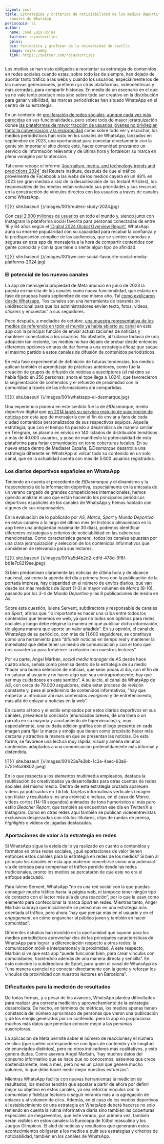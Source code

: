 ```yaml
---
layout: post
title: Estrategias y criterios de noticiabilidad de los medios deportivos en los
  canales de WhatsApp
periscopio: si
author:
  name: José Luis Rojas
  twitter: rojastorrijos
  gplus:  
  bio: Periodista y profesor de la Universidad de Sevilla
  image: rojas.webp
  link: https://twitter.com/rojastorrijos
---
```

Los medios se han visto obligados a reorientar su estrategia de contenidos en redes sociales cuando estas, sobre todo las de siempre, han dejado de aportar tanto tráfico a las webs y cuando los usuarios, especialmente los de las nuevas generaciones, prefieren ya otras plataformas, videocéntricas y más cerradas, para compartir historias. En medio de un escenario en el que ya no vale tanto producir más sino sobre todo ser creativo en la distribución para ganar visibilidad, las marcas periodísticas han situado WhatsApp en el centro de su estrategia.

En un contexto de [proliferación de redes sociales, aunque cada vez más parecidas](https://www.axios.com/newsletters/axios-media-trends-930c5e4b-6cea-4d98-8828-4957c624a8f8.html) en sus funcionalidades, pero sobre todo de mayor jerarquización donde [las plataformas de mayor tracción de usuarios jóvenes no privilegian tanto la conversación y la reciprocidad](https://www.newyorker.com/culture/infinite-scroll/why-the-internet-isnt-fun-anymore) como sobre todo ver y escuchar, los medios periodísticos han visto en los canales de WhatsApp, lanzados en septiembre de 2023, una oportunidad para conectar directamente con la gente sin importar el sitio donde esté, hacer comunidad prestando un servicio de información relevante y de última hora y fortalecer su marca en plena vorágine por la atención.

Tal como recoge el informe [‘Journalism, media, and technology trends and predictions 2024’](https://reutersinstitute.politics.ox.ac.uk/journalism-media-and-technology-trends-and-predictions-2024) del Reuters Institute, después de que el tráfico proveniente de Facebook a las webs de los medios cayera en un 48% en 2023 (en gran medida a raíz de la desactivación de los Instant Articles), los responsables de los medios están volcando sus prioridades y sus recursos en la construcción de vínculos directos con los usuarios a través de canales como WhatsApp.

![]({{ site.baseurl }}/images/001/reuters-study-2024.jpg)

Con [casi 2.900 millones de usuarios](https://www.statista.com/statistics/1306022/whatsapp-global-unique-users/) en todo el mundo y, siendo junto con Instagram la plataforma social favorita para personas conectadas de entre 16 y 64 años según el [‘Digital 2024 Global Overview Report’](https://wearesocial.com/uk/blog/2024/01/digital-2024/), WhatsApp aúna su enorme popularidad con su capacidad para recabar la confianza y la predisposición cómplice de las audiencias, que se sienten cómodas y seguras en esta app de mensajería a la hora de compartir contenidos con gente conocida y con la que tiene o siente algún tipo de afinidad.

![]({{ site.baseurl }}/images/001/we-are-social-favourite-social-media-platforms-2024.jpg)

### **El potencial de los nuevos canales**

La app de mensajería propiedad de Meta anunció en junio de 2023 la puesta en marcha de los canales como nueva funcionalidad, que estaría en fase de pruebas hasta septiembre de ese mismo año. Tal [como explicaron desde Whatsapp](https://blog.whatsapp.com/introducing-whatsapp-channels-a-private-way-to-follow-what-matters), “los canales son una herramienta de transmisión unidireccional para que los administradores envíen texto, fotos, videos, *stickers* y encuestas” a sus seguidores.

Poco después, a mediados de octubre, [una muestra representativa de los medios de referencia en todo el mundo ya había abierto su canal](https://www.niemanlab.org/2023/11/how-13-news-publishers-are-using-whatsapp-channels/) en esta app con la principal función de enviar actualizaciones de noticias y mantener conectados a los usuarios. No obstante, al tratarse todavía de una adopción tan reciente, los medios no han dejado de probar desde entonces diferentes opciones en aras de dar forma a una estrategia eficaz que saque el máximo partido a estos canales de difusión de contenidos periodísticos.

En esta fase experimental de definición de futuras tendencias, los medios aplican también el aprendizaje de prácticas anteriores, como fue la creación de grupos de difusión de noticias a suscriptores (el máximo se había fijado en 256 personas; ahora el tope llega a 1.024), que favorecieron la segmentación de contenidos y el refuerzo de proximidad con la comunidad a través de las informaciones ahí compartidas.

![]({{ site.baseurl }}/images/001/whatsapp-el-desmarque.jpg)

Una experiencia pionera en este sentido fue la de *ElDesmarque*, medio deportivo digital que [en 2014 lanzó su servicio gratuito de suscripción de noticias](https://periodismodeportivodecalidad.blogspot.com/2019/04/asi-funciona-el-servicio-de-suscripcion.html) por esta app de mensajería con el fin de enviar a fans de cada ciudad contenidos personalizados de sus respectivos equipos. Aquella estrategia, que con el tiempo ha pasado a desarrollarla de manera similar en Telegram, se plasmó en envíos en 140 listados de distribución temáticos a más de 40.000 usuarios, y puso de manifiesto la potencialidad de esta plataforma para forjar comunidades en torno coberturas locales. En su nueva etapa dentro de Mediaset España, *ElDesmarque* desarrolla una estrategia diferente en WhatsApp al volcar todo su contenido en un solo canal, que en la actualidad cuenta con más de 5.600 usuarios registrados.

### **Los diarios deportivos españoles en WhatsApp**

Teniendo en cuenta el precedente de *ElDesmarque* y el dinamismo y la trascendencia de la información deportiva, especialmente en la antesala de un verano cargado de grandes competiciones internacionales, hemos querido analizar el uso que están haciendo los principales periódicos deportivos españoles de los canales de WhatsApp y hemos hablado con algunos de sus responsables.

En la evaluación de lo publicado por *AS, Marca, Sport* y *Mundo Deportivo* en estos canales a lo largo del último mes (el histórico almacenado en la app tiene una antigüedad máxima de 30 días), podemos identificar diferentes estrategias y criterios de noticiabilidad en las cabeceras mencionadas. Como característica general, todos los canales apuestan por una clara jerarquización y selección de los contenidos informativos que consideran de relevancia para sus lectores.

![]({{ site.baseurl }}/images/001/a5d4b2d2-cdfd-478d-9f6f-bb1e7c8219ee.jpeg)

Si bien predominan claramente las noticias de última hora y de alcance nacional, así como la agenda del día a primera hora con la publicación de la portada impresa, hay disparidad en el número de envíos diarios, que van desde los más medidos de *Sport* (1-3) al mayor volumen de *Marca* (8-10), pasando por los 3-4 de *Mundo Deportivo* y las 8 publicaciones de media en *As*.

Sobre esta cuestión, Iulene Servent, subdirectora y responsable de canales en *Sport*, afirma que “lo importante es hacer una criba entre todos los contenidos que tenemos en web, ya que no todos son óptimos para redes sociales y luego debe elegirse la manera en qué publicar dicha información, de alguna manera que aporte un valor añadido”. En su opinión, el canal de WhatsApp de su periódico, con más de 11.600 seguidores, se constituye como una herramienta para “difundir noticias en tiempo real y mantener la inmediatez que debe tener un medio de comunicación y con el tono que nos caracteriza para fortalecer la relación con nuestros lectores”.

Por su parte, Angel Marbán, *social media manager* de *AS* desde hace cuatro años, señala como premisa dentro de la estrategia de su medio “hacer una buena selección de noticias, que sean pocas al día, con el fin de no saturar al usuario y no hacer algo que sea contraproducente; hay que ser muy cuidadosos en este sentido”. A su juicio, el canal de WhatsApp de *AS*, con cerca de 79.000 seguidores, debe estar proceso de revisión constante y, pese al predominio de contenidos informativos, “hay que empezar a introducir ahí más contenidos *evergreen* y de entretenimiento, más allá de enlazar a noticias en la web”.

En cuanto al tono y el estilo empleados por estos diarios deportivos en sus canales, prevalece la concisión (enunciados breves, de una línea o un párrafo en su mayoría y acortamiento de hipervínculos) y, muy especialmente, una cuidada edición gráfica con el logo presente en cada imagen para fijar la marca y emojis que tienen como propósito hacer más cercana y atractiva la manera en que se presentan las noticias. De esta forma, se favorece una lectura muy rápida, visual y amena de unos contenidos adaptados a una comunicación pretendidamente más informal y distendida.

![]({{ site.baseurl }}/images/001/23a7e3bb-1c3a-4aec-93a6-5751efb39802.jpeg)

En lo que respecta a los elementos multimedia empleados, destaca la reutilización de creatividades ya desarrolladas para otras cuentas de redes sociales del mismo medio. Dentro de esta estrategia cruzada aparecen vídeos ya publicados en TikTok, tarjetas informativas verticales (imagen con titular y resultado si es una crónica) e incluso, en el caso de *Marca*, vídeos cortos (14-18 segundos) animados de tono humorístico al más puro estilo *Bleacher Report*, que también se encuentran ese día en Twitter/X e Instagram. Como en otras redes aquí también se publican videoentrevistas exclusivas despiezadas con rótulos-titulares, clips de ruedas de prensa, *highlights* o vídeos de jugadas destacadas.

### **Aportaciones de valor a la estrategia en redes**

Si WhatsApp sigue la estela de lo ya realizado en cuanto a contenidos y formatos en otras redes sociales, ¿qué aportaciones de valor tienen entonces estos canales para la estrategia en redes de los medios? Si bien al principio los canales en esta app pudieron concebirse como una potencial vía de entrada para compensar el tráfico perdido desde las redes tradicionales, pronto los medios se percataron de que este no era el enfoque adecuado.

Para Iulene Servent, WhatsApp “no es una red social con la que puedas conseguir mucho tráfico hacia la página web, ni tampoco tener ningún tipo de contacto con el lector más allá de una reacción”, por lo que la usan como elemento para confeccionar la marca *Sport* en redes. Mientras tanto, Ángel Marbán subraya que inicialmente se pensó más en una estrategia más orientada al tráfico, pero ahora “hay que pensar más en el usuario y en el *engagement*, en cómo enganchar al público joven y también en hacer comunidad”.

Diferentes estudios han incidido en la oportunidad que supone para los medios periodísticos aprovechar dos de las principales características de WhatsApp para lograr la diferenciación respecto a otras redes: la comunicación móvil e interpersonal y la proximidad. A este respecto, Marbán sí ve que esta app “puede funcionar bien, para crear vínculos con comunidades, haciéndolo además de una manera directa y sencilla”. En esto coincide la subdirectora de Sport, para quien el canal de WhatsApp es “una manera esencial de conectar directamente con la gente y reforzar los vínculos de proximidad con nuestros lectores en Barcelona”.

### **Dificultades para la medición de resultados**

De todas formas, y a pesar de los avances, WhatsApp plantea dificultades para realizar una correcta medición y aprovechamiento de la estrategia desarrollada. De hecho, en términos de métricas, los medios apenas tienen constancia del número aproximado de personas que vieron una publicación y de los emojis generados por un contenido, pero la app no proporciona muchos más datos que permitan conocer mejor a las personas suscriptoras.

La aplicación de Meta permite saber el número de reaccionesy el número de clics (que suelen corresponderse con tipos de contenido y de longitud de enunciados distintos), pero no otros indicadores más cualitativos, y esto genera dudas. Como asevera Ángel Marbán, “hay muchos datos del consumo informativo que se hace que no conocemos; sabemos que crece sostenidamente, mes a mes, pero no es un canal que genere mucho volumen, lo que debe hacer medir mejor nuestros esfuerzos”.

Mientras WhatsApp facilita con nuevas herramientas la medición de resultados, los medios tendrán que apostar a partir de ahora por definir mejor su objetivo en estos canales, ya sea reforzar vínculos con la comunidad y fidelizar lectores o seguir mirando más a la agregación de enlaces y al volumen de clics. Además, en el caso de los medios deportivos el establecimiento de una estrategia en WhatsApp deberá hacerse no solo teniendo en cuenta la rutina informativa diaria sino también las coberturas especiales de megaeventos, que este verano, por primera vez, también serán visibles en estos canales: la Eurocopa de fútbol masculino y los Juegos Olímpicos. El alud de noticias y resultados que generarán estos acontecimientos obligarán a los medios a pulir sus estrategias y criterios de noticiabilidad, también en los canales de WhatsApp.